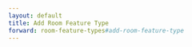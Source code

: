 ```yaml
---
layout: default
title: Add Room Feature Type
forward: room-feature-types#add-room-feature-type
---
```


